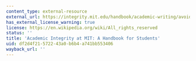 ```yaml
---
content_type: external-resource
external_url: https://integrity.mit.edu/handbook/academic-writing/avoiding-plagiarism-paraphrasing
has_external_license_warning: true
license: https://en.wikipedia.org/wiki/All_rights_reserved
status: ''
title: 'Academic Integrity at MIT: A Handbook for Students'
uid: df2d4f21-5722-43a0-b6b4-a741bb553406
wayback_url: ''
---
```

